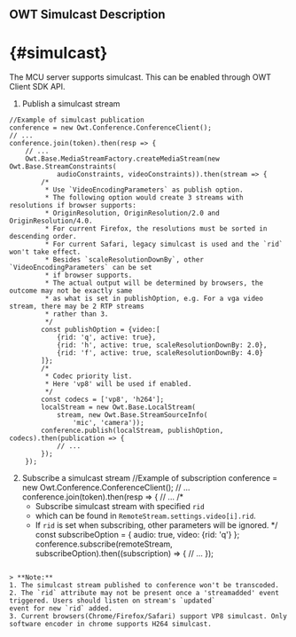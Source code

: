 OWT Simulcast Description
---------------------

# {#simulcast}
The MCU server supports simulcast. This can be enabled through OWT Client SDK API. <br>

1. Publish a simulcast stream
~~~~~~{.js}
//Example of simulcast publication
conference = new Owt.Conference.ConferenceClient();
// ...
conference.join(token).then(resp => {
    // ...
    Owt.Base.MediaStreamFactory.createMediaStream(new Owt.Base.StreamConstraints(
            audioConstraints, videoConstraints)).then(stream => {
        /*
         * Use `VideoEncodingParameters` as publish option.
         * The following option would create 3 streams with resolutions if browser supports:
         * OriginResolution, OriginResolution/2.0 and OriginResolution/4.0.
         * For current Firefox, the resolutions must be sorted in descending order.
         * For current Safari, legacy simulcast is used and the `rid` won't take effect.
         * Besides `scaleResolutionDownBy`, other `VideoEncodingParameters` can be set
         * if browser supports.
         * The actual output will be determined by browsers, the outcome may not be exactly same
         * as what is set in publishOption, e.g. For a vga video stream, there may be 2 RTP streams
         * rather than 3.
         */
        const publishOption = {video:[
            {rid: 'q', active: true},
            {rid: 'h', active: true, scaleResolutionDownBy: 2.0},
            {rid: 'f', active: true, scaleResolutionDownBy: 4.0}
        ]};
        /*
         * Codec priority list.
         * Here 'vp8' will be used if enabled.
         */
        const codecs = ['vp8', 'h264'];
        localStream = new Owt.Base.LocalStream(
            stream, new Owt.Base.StreamSourceInfo(
                'mic', 'camera'));
        conference.publish(localStream, publishOption, codecs).then(publication => {
            // ...
        });
    });
~~~~~~

2. Subscribe a simulcast stream
//Example of subscription
conference = new Owt.Conference.ConferenceClient();
// ...
conference.join(token).then(resp => {
    // ...
    /*
     * Subscribe simulcast stream with specified `rid`
     * which can be found in `RemoteStream.settings.video[i].rid`.
     * If `rid` is set when subscribing, other parameters will be ignored.
     */
    const subscribeOption = {
        audio: true,
        video: {rid: 'q'}
    };
    conference.subscribe(remoteStream, subscribeOption).then((subscription) => {
        // ...
    });
~~~~~~

> **Note:**
1. The simulcast stream published to conference won't be transcoded.
2. The `rid` attribute may not be present once a 'streamadded' event triggered. Users should listen on stream's `updated`
event for new `rid` added.
3. Current browsers(Chrome/Firefox/Safari) support VP8 simulcast. Only software encoder in chrome supports H264 simulcast.
